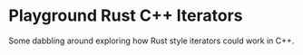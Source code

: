 # Playground Rust C++ Iterators

Some dabbling around exploring how Rust style iterators could work in C++.

